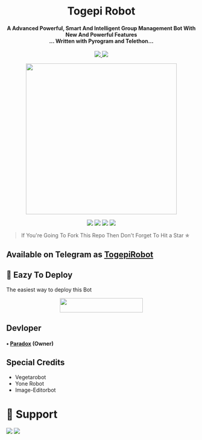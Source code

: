 <h1 align="center"><b>Togepi Robot</b></h1>

<h4 align="center">A Advanced Powerful, Smart And Intelligent Group Management Bot With New And Powerful Features <br> ... Written with Pyrogram and Telethon...</h4>
<p align='center'>
  <a href="https://www.python.org/" alt="made-with-python"> <img src="https://img.shields.io/badge/Made%20with-Python-1f425f.svg?style=flat-square&logo=python&color=blue" /> </a>
  <a href="https://github.com/MadxParadox/TogepiXms/graphs/commit-activity" alt="Maintenance"> <img src="https://img.shields.io/badge/Maintained%3F-yes-green.svg?style=flat-square" /> </a>
</p>

<p align="center"><a href="https://t.me/IpintpiRobot"><img src="https://telegra.ph/file/10139851d5bf597ce8c25.jpg" width="400"></a></p>

<p align="center">
    <a href="https://github.com/MadxParadox/TogepiXms"> <img src="https://img.shields.io/github/repo-size/MadxParadox/TogepiRobot?color=Green&logo=github&logoColor=green&style=for-the-badge" /></a>
    <a href="https://github.com/MadxParadox/TogepiXms/commits/prince"> <img src="https://img.shields.io/github/last-commit/MadxParadox/TogepiRobot?color=brown&logo=github&logoColor=green&style=for-the-badge" /></a>
    <a href="https://github.com/MadxParadox/TogepiXms/issues"> <img src="https://img.shields.io/github/issues/MadxParadox/TogepiRobot?color=blueviolet&logo=github&logoColor=green&style=for-the-badge" /></a>
    <a href="https://pypi.org/project/Telethon/"> <img src="https://img.shields.io/pypi/v/telethon?color=yellow&label=telethon&logo=python&logoColor=green&style=for-the-badge" /></a>
</p>

> If You're Going To Fork This Repo Then Don't Forget To Hit a Star ✯
## Available on Telegram as [TogepiRobot](https://t.me/TogepiRobot)

## 📡 Eazy To Deploy 
The easiest way to deploy this Bot

<p align="center"><a href="https://heroku.com/deploy?template=https://github.com/MadxParadox/TogepiXms"> <img src="https://img.shields.io/badge/Deploy%20To%20Heroku-dark pink?style=for-the-badge&logo=heroku" width="220" height="38.45"/></a></p>


## Devloper

#### • [Paradox](https://github.com/MadParadox) (Owner) 


## Special Credits

- Vegetarobot
- Yone Robot
- Image-Editorbot


# 🌈 Support
<a href="https://t.me/RhythmXChill"><img src="https://img.shields.io/badge/Support -Telegram%20Group-blue.svg?logo=telegram"></a>
<a href="https://t.me/Btw_Its_Paradox"><img src="https://img.shields.io/badge/Helpx -Telegram%20Group-blue.svg?logo=telegram"></a>
